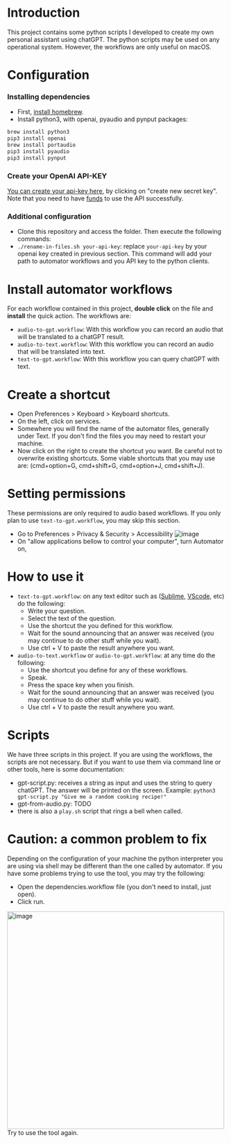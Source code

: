 # Introduction
This project contains some python scripts I developed to create my own personal assistant using chatGPT. The python scripts may be used on any operational system. However, the workflows are only useful on macOS.

# Configuration

### Installing dependencies
- First, [install homebrew](https://brew.sh/).
- Install python3, with openai, pyaudio and pynput packages:

```bash
brew install python3
pip3 install openai
brew install portaudio
pip3 install pyaudio
pip3 install pynput
```

### Create your OpenAI API-KEY
[You can create your api-key here](https://platform.openai.com/account/api-keys), by clicking on "create new secret key".
Note that you need to have [funds](https://platform.openai.com/account/billing/overview) to use the API successfully. 

### Additional configuration
- Clone this repository and access the folder. Then execute the following commands:
- `./rename-in-files.sh your-api-key`: replace `your-api-key` by your openai key created in previous section. This command will add your path to automator workflows and you API key to the python clients. 

# Install automator workflows
For each workflow contained in this project, **double click** on the file and **install** the quick action. The workflows are:
- `audio-to-gpt.workflow`: With this workflow you can record an audio that will be translated to a chatGPT result.
- `audio-to-text.workflow`: With this workflow you can record an audio that will be translated into text.
- `text-to-gpt.workflow`: With this workflow you can query chatGPT with text.

# Create a shortcut
- Open Preferences > Keyboard > Keyboard shortcuts.
- On the left, click on services.
- Somewhere you will find the name of the automator files, generally under Text. If you don't find the files you may need to restart your machine.
- Now click on the right to create the shortcut you want. Be careful not to overwrite existing shortcuts. Some viable shortcuts that you may use are: (cmd+option+G, cmd+shift+G, cmd+option+J, cmd+shift+J).

# Setting permissions
These permissions are only required to audio based workflows. If you only plan to use `text-to-gpt.workflow`, you may skip this section.
- Go to Preferences > Privacy & Security > Accessibility ![image](https://user-images.githubusercontent.com/13295110/225405293-923ab92e-90af-4d94-987a-ed136f31fb55.png)
- On "allow applications bellow to control your computer", turn Automator on,

# How to use it
- `text-to-gpt.workflow`: on any text editor such as ([Sublime](https://www.sublimetext.com/), [VScode](https://code.visualstudio.com/), etc) do the following:
	- Write your question.
	- Select the text of the question.
	- Use the shortcut the you defined for this workflow.
	- Wait for the sound announcing that an answer was received (you may continue to do other stuff while you wait).
	- Use ctrl + V to paste the result anywhere you want.
- `audio-to-text.workflow` or `audio-to-gpt.workflow`: at any time do the following:
	- Use the shortcut you define for any of these workflows.
	- Speak.
	- Press the space key when you finish.
	- Wait for the sound announcing that an answer was received (you may continue to do other stuff while you wait).
	- Use ctrl + V to paste the result anywhere you want.

# Scripts
We have three scripts in this project. If you are using the workflows, the scripts are not necessary. But if you want to use them via command line or other tools, here is some documentation:
- gpt-script.py: receives a string as input and uses the string to query chatGPT. The answer will be printed on the screen. Example:
`python3 gpt-script.py "Give me a random cooking recipe!"`
- gpt-from-audio.py: TODO
- there is also a `play.sh` script that rings a bell when called.

# Caution: a common problem to fix
Depending on the configuration of your machine the python interpreter you are using via shell may be different than the one called by automator. If you have some problems trying to use the tool, you may try the following:
- Open the dependencies.workflow file (you don't need to install, just open).
- Click run. 
<img width="500" alt="image" src="https://user-images.githubusercontent.com/13295110/225403946-6627b2c5-ad7a-4fed-843a-2fa51b47f17e.png">
Try to use the tool again.
